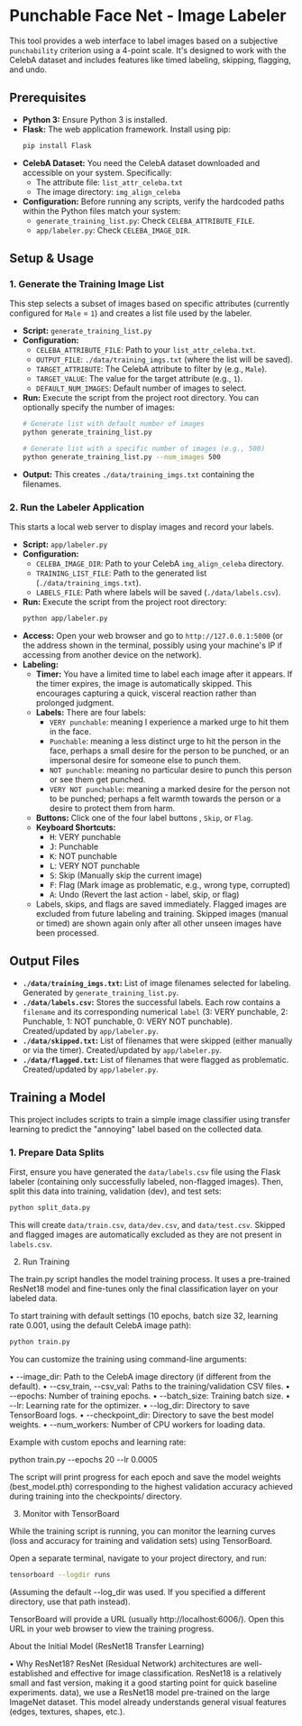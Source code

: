 # Punchable Face Net - Image Labeler

This tool provides a web interface to label images based on a subjective `punchability` criterion using a 4-point scale. It's designed to work with the CelebA dataset and includes features like timed labeling, skipping, flagging, and undo.

## Prerequisites

*   **Python 3:** Ensure Python 3 is installed.
*   **Flask:** The web application framework. Install using pip:
    ```bash
    pip install Flask
    ```
*   **CelebA Dataset:** You need the CelebA dataset downloaded and accessible on your system. Specifically:
    *   The attribute file: `list_attr_celeba.txt`
    *   The image directory: `img_align_celeba`
*   **Configuration:** Before running any scripts, verify the hardcoded paths within the Python files match your system:
    *   `generate_training_list.py`: Check `CELEBA_ATTRIBUTE_FILE`.
    *   `app/labeler.py`: Check `CELEBA_IMAGE_DIR`.

## Setup & Usage

### 1. Generate the Training Image List

This step selects a subset of images based on specific attributes (currently configured for `Male` = `1`) and creates a list file used by the labeler.

*   **Script:** `generate_training_list.py`
*   **Configuration:**
    *   `CELEBA_ATTRIBUTE_FILE`: Path to your `list_attr_celeba.txt`.
    *   `OUTPUT_FILE`: `./data/training_imgs.txt` (where the list will be saved).
    *   `TARGET_ATTRIBUTE`: The CelebA attribute to filter by (e.g., `Male`).
    *   `TARGET_VALUE`: The value for the target attribute (e.g., `1`).
    *   `DEFAULT_NUM_IMAGES`: Default number of images to select.
*   **Run:** Execute the script from the project root directory. You can optionally specify the number of images:
    ```bash
    # Generate list with default number of images
    python generate_training_list.py

    # Generate list with a specific number of images (e.g., 500)
    python generate_training_list.py --num_images 500
    ```
*   **Output:** This creates `./data/training_imgs.txt` containing the filenames.

### 2. Run the Labeler Application

This starts a local web server to display images and record your labels.

*   **Script:** `app/labeler.py`
*   **Configuration:**
    *   `CELEBA_IMAGE_DIR`: Path to your CelebA `img_align_celeba` directory.
    *   `TRAINING_LIST_FILE`: Path to the generated list (`./data/training_imgs.txt`).
    *   `LABELS_FILE`: Path where labels will be saved (`./data/labels.csv`).
*   **Run:** Execute the script from the project root directory:
    ```bash
    python app/labeler.py
    ```
*   **Access:** Open your web browser and go to `http://127.0.0.1:5000` (or the address shown in the terminal, possibly using your machine's IP if accessing from another device on the network).
*   **Labeling:**
    *   **Timer:** You have a limited time to label each image after it appears. If the timer expires, the image is automatically skipped. This encourages capturing a quick, visceral reaction rather than prolonged judgment.
    *   **Labels:** There are four labels:
        * `VERY punchable`: meaning I experience a marked urge to hit them in the face.
        * `Punchable`: meaning a less distinct urge to hit the person in the face, perhaps a small desire for the person to be punched, or an impersonal desire for someone else to punch them.
        * `NOT punchable`: meaning no particular desire to punch this person or see them get punched.
        * `VERY NOT punchable`: meaning a marked desire for the person not to be punched; perhaps a felt warmth towards the person or a desire to protect them from harm.
    *   **Buttons:** Click one of the four label buttons , `Skip`, or `Flag`.
    *   **Keyboard Shortcuts:**
        *   <kbd>H</kbd>: VERY punchable
        *   <kbd>J</kbd>: Punchable
        *   <kbd>K</kbd>: NOT punchable
        *   <kbd>L</kbd>: VERY NOT punchable
        *   <kbd>S</kbd>: Skip (Manually skip the current image)
        *   <kbd>F</kbd>: Flag (Mark image as problematic, e.g., wrong type, corrupted)
        *   <kbd>A</kbd>: Undo (Revert the last action - label, skip, or flag)
    *   Labels, skips, and flags are saved immediately. Flagged images are excluded from future labeling and training. Skipped images (manual or timed) are shown again only after all other unseen images have been processed.

## Output Files

*   **`./data/training_imgs.txt`:** List of image filenames selected for labeling. Generated by `generate_training_list.py`.
*   **`./data/labels.csv`:** Stores the successful labels. Each row contains a `filename` and its corresponding numerical `label` (3: VERY punchable, 2: Punchable, 1: NOT punchable, 0: VERY NOT punchable). Created/updated by `app/labeler.py`.
*   **`./data/skipped.txt`:** List of filenames that were skipped (either manually or via the timer). Created/updated by `app/labeler.py`.
*   **`./data/flagged.txt`:** List of filenames that were flagged as problematic. Created/updated by `app/labeler.py`.

## Training a Model

This project includes scripts to train a simple image classifier using transfer learning to predict the "annoying" label based on the collected data.

### 1. Prepare Data Splits

First, ensure you have generated the `data/labels.csv` file using the Flask labeler (containing only successfully labeled, non-flagged images). Then, split this data into training, validation (dev), and test sets:

```bash
python split_data.py
```

This will create `data/train.csv`, `data/dev.csv`, and `data/test.csv`. Skipped and flagged images are automatically excluded as they are not present in `labels.csv`.

2. Run Training

The train.py script handles the model training process. It uses a pre-trained ResNet18 model and fine-tunes only the final classification layer on your labeled data.

To start training with default settings (10 epochs, batch size 32, learning rate 0.001, using the default CelebA image path):

```bash
python train.py
```

You can customize the training using command-line arguments:

 • --image_dir: Path to the CelebA image directory (if different from the default).
 • --csv_train, --csv_val: Paths to the training/validation CSV files.
 • --epochs: Number of training epochs.
 • --batch_size: Training batch size.
 • --lr: Learning rate for the optimizer.
 • --log_dir: Directory to save TensorBoard logs.
 • --checkpoint_dir: Directory to save the best model weights.
 • --num_workers: Number of CPU workers for loading data.

Example with custom epochs and learning rate:


python train.py --epochs 20 --lr 0.0005


The script will print progress for each epoch and save the model weights (best_model.pth)
corresponding to the highest validation accuracy achieved during training into the checkpoints/
directory.

3. Monitor with TensorBoard

While the training script is running, you can monitor the learning curves (loss and accuracy for training and validation sets) using TensorBoard.

Open a separate terminal, navigate to your project directory, and run:

```bash
tensorboard --logdir runs
```


(Assuming the default --log_dir was used. If you specified a different directory, use that path
instead).

TensorBoard will provide a URL (usually http://localhost:6006/). Open this URL in your web browser
to view the training progress.

About the Initial Model (ResNet18 Transfer Learning)

 • Why ResNet18? ResNet (Residual Network) architectures are well-established and effective for
   image classification. ResNet18 is a relatively small and fast version, making it a good starting point for quick baseline experiments.
   data), we use a ResNet18 model pre-trained on the large ImageNet dataset. This model already
   understands general visual features (edges, textures, shapes, etc.).

